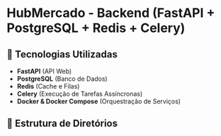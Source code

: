 # HubMercado - Backend (FastAPI + PostgreSQL + Redis + Celery)

## 📌 Tecnologias Utilizadas
- **FastAPI** (API Web)
- **PostgreSQL** (Banco de Dados)
- **Redis** (Cache e Filas)
- **Celery** (Execução de Tarefas Assíncronas)
- **Docker & Docker Compose** (Orquestração de Serviços)

## 📂 Estrutura de Diretórios

